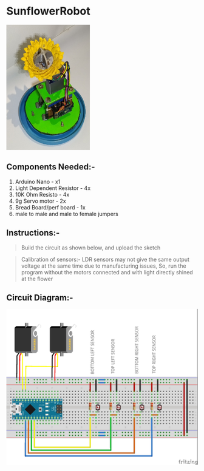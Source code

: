 # SunflowerRobot

<img src="images/sunflower.jpg" alt="alt text" width="220" height="330">

## Components Needed:-
  1. Arduino Nano - x1
  2. Light Dependent Resistor - 4x
  3. 10K Ohm Resisto - 4x
  4. 9g Servo motor - 2x
  5. Bread Board/perf board - 1x
  6. male to male and male to female jumpers

## Instructions:-
  > Build the circuit as shown below, and upload the sketch
  
  > Calibration of sensors:- 
      LDR sensors may not give the same output voltage at the same time due to manufacturing issues,
      So, run the program without the motors connected and with light directly shined at the flower
      
## Circuit Diagram:-
<img src="images/circuit_bb.jpg" alt="alt text" width="700">
